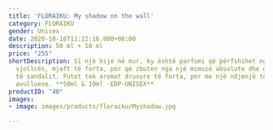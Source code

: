 ```yaml
---
title: 'FLORAIKU: My shadow on the wall'
category: FLORAIKU
gender: Unisex
date: 2020-10-16T11:22:16.000+06:00
description: 50 ml + 10 ml
price: "255"
shortDescription: Si një hije në mur, ky është parfumi që përfshihet nga notat e lule
  vjollcës, mjaft të forta, por që zbuten nga një mimozë absolute dhe nga vaji i drurit
  të sandalit. Futet tek aromat drusore të forta, por me një ndjenjë të ëmbël dhe
  avulluese. **50ml & 10ml -EDP-UNISEX**
productID: "40"
images:
- image: images/products/floraiku/Myshadow.jpg

---
```

